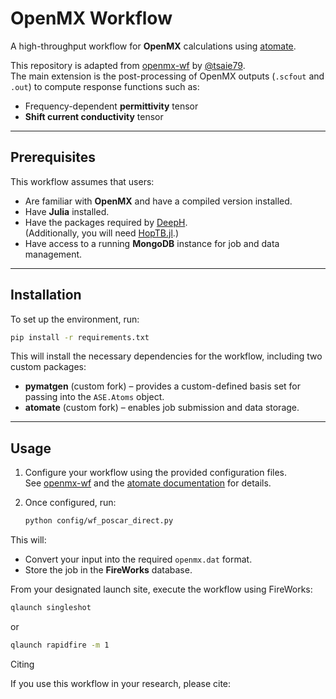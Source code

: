 # OpenMX Workflow

A high-throughput workflow for **OpenMX** calculations using [atomate](https://github.com/hackingmaterials/atomate).

This repository is adapted from [openmx-wf](https://github.com/tsaie79/openmx-wf) by [@tsaie79](https://github.com/tsaie79).  
The main extension is the post-processing of OpenMX outputs (`.scfout` and `.out`) to compute response functions such as:

- Frequency-dependent **permittivity** tensor
- **Shift current conductivity** tensor

---

## Prerequisites

This workflow assumes that users:

- Are familiar with **OpenMX** and have a compiled version installed.
- Have **Julia** installed.
- Have the packages required by [DeepH](https://github.com/mzjb/DeepH-pack).  
  (Additionally, you will need [HopTB.jl](https://github.com/HopTB/HopTB.jl).)
- Have access to a running **MongoDB** instance for job and data management.

---

## Installation

To set up the environment, run:

```bash
pip install -r requirements.txt
```
This will install the necessary dependencies for the workflow, including two custom packages:

- **pymatgen** (custom fork) – provides a custom-defined basis set for passing into the `ASE.Atoms` object.  
- **atomate** (custom fork) – enables job submission and data storage.

---

## Usage

1. Configure your workflow using the provided configuration files.  
   See [openmx-wf](https://github.com/tsaie79/openmx-wf) and the [atomate documentation](https://atomate.org/) for details.

2. Once configured, run:

   ```bash
   python config/wf_poscar_direct.py
   ```
This will:

- Convert your input into the required `openmx.dat` format.  
- Store the job in the **FireWorks** database.  

From your designated launch site, execute the workflow using FireWorks:

```bash
qlaunch singleshot
```
or
```bash
qlaunch rapidfire -m 1
```
Citing

If you use this workflow in your research, please cite:




